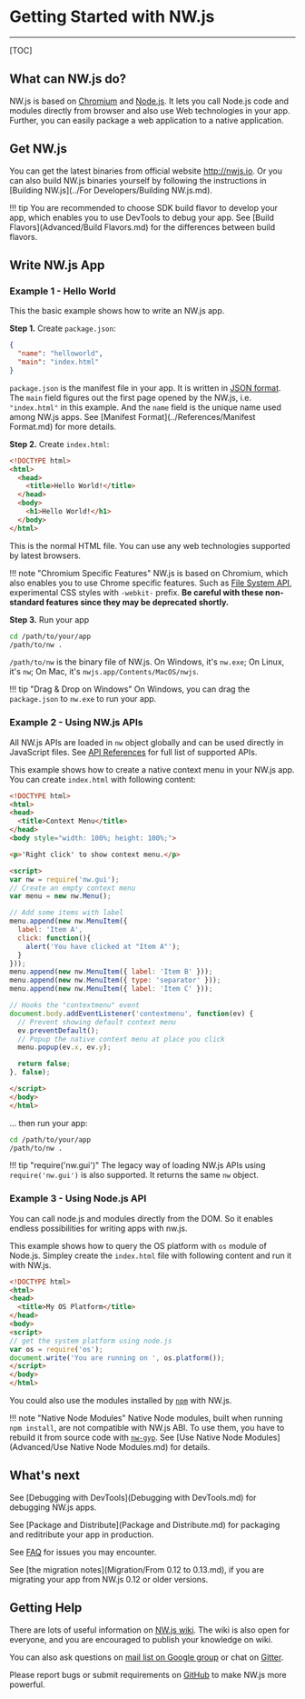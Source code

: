 # Getting Started with NW.js
---

[TOC]

## What can NW.js do?

NW.js is based on [Chromium](http://www.chromium.org) and [Node.js](http://nodejs.org/). It lets you call Node.js code and modules directly from browser and also use Web technologies in your app. Further, you can easily package a web application to a native application.

## Get NW.js

You can get the latest binaries from official website http://nwjs.io. Or you can also build NW.js binaries yourself by following the instructions in [Building NW.js](../For Developers/Building NW.js.md).

!!! tip
    You are recommended to choose SDK build flavor to develop your app, which enables you to use DevTools to debug your app. See [Build Flavors](Advanced/Build Flavors.md) for the differences between build flavors.

## Write NW.js App

### Example 1 - Hello World

This the basic example shows how to write an NW.js app.

**Step 1.** Create `package.json`:

```json
{
  "name": "helloworld",
  "main": "index.html"
}
```

`package.json` is the manifest file in your app. It is written in [JSON format](http://www.json.org/). The `main` field figures out the first page opened by the NW.js, i.e. `"index.html"` in this example. And the `name` field is the unique name used among NW.js apps. See [Manifest Format](../References/Manifest Format.md) for more details.

**Step 2.** Create `index.html`:

```html
<!DOCTYPE html>
<html>
  <head>
    <title>Hello World!</title>
  </head>
  <body>
    <h1>Hello World!</h1>
  </body>
</html>
```

This is the normal HTML file. You can use any web technologies supported by latest browsers.

!!! note "Chromium Specific Features"
    NW.js is based on Chromium, which also enables you to use Chrome specific features. Such as [File System API](https://developer.mozilla.org/en-US/docs/Web/API/File_System_API), experimental CSS styles with `-webkit-` prefix. **Be careful with these non-standard features since they may be deprecated shortly.**

**Step 3.** Run your app

```bash
cd /path/to/your/app
/path/to/nw .
```

`/path/to/nw` is the binary file of NW.js. On Windows, it's `nw.exe`; On Linux, it's `nw`; On Mac, it's `nwjs.app/Contents/MacOS/nwjs`.

!!! tip "Drag &amp; Drop on Windows"
    On Windows, you can drag the `package.json` to `nw.exe` to run your app.

### Example 2 - Using NW.js APIs

All NW.js APIs are loaded in `nw` object globally and can be used directly in JavaScript files. See [API References](../index.md#references) for full list of supported APIs.

This example shows how to create a native context menu in your NW.js app. You can create `index.html` with following content:
```html
<!DOCTYPE html>
<html>
<head>
  <title>Context Menu</title>
</head>
<body style="width: 100%; height: 100%;">

<p>'Right click' to show context menu.</p>

<script>
var nw = require('nw.gui');
// Create an empty context menu
var menu = new nw.Menu();

// Add some items with label
menu.append(new nw.MenuItem({
  label: 'Item A',
  click: function(){
    alert('You have clicked at "Item A"');
  }
}));
menu.append(new nw.MenuItem({ label: 'Item B' }));
menu.append(new nw.MenuItem({ type: 'separator' }));
menu.append(new nw.MenuItem({ label: 'Item C' }));

// Hooks the "contextmenu" event
document.body.addEventListener('contextmenu', function(ev) {
  // Prevent showing default context menu
  ev.preventDefault();
  // Popup the native context menu at place you click
  menu.popup(ev.x, ev.y);

  return false;
}, false);

</script>  
</body>
</html>
```

... then run your app:
```bash
cd /path/to/your/app
/path/to/nw .
```

!!! tip "require('nw.gui')"
    The legacy way of loading NW.js APIs using `require('nw.gui')` is also supported. It returns the same `nw` object.

### Example 3 - Using Node.js API

You can call node.js and modules directly from the DOM. So it enables endless possibilities for writing apps with nw.js.

This example shows how to query the OS platform with `os` module of Node.js. Simpley create the `index.html` file with following content and run it with NW.js.

```html
<!DOCTYPE html>
<html>
<head>
  <title>My OS Platform</title>
</head>
<body>
<script>
// get the system platform using node.js
var os = require('os');
document.write('You are running on ', os.platform());
</script>
</body>
</html>
```

You could also use the modules installed by [`npm`](https://www.npmjs.com/) with NW.js.

!!! note "Native Node Modules"
    Native Node modules, built when running `npm install`, are not compatible with NW.js ABI. To use them, you have to rebuild it from source code with [`nw-gyp`](https://github.com/nwjs/nw-gyp). See [Use Native Node Modules](Advanced/Use Native Node Modules.md) for details.

## What's next

See [Debugging with DevTools](Debugging with DevTools.md) for debugging NW.js apps.

See [Package and Distribute](Package and Distribute.md) for packaging and reditribute your app in production.

See [FAQ](FAQ.md) for issues you may encounter.

See [the migration notes](Migration/From 0.12 to 0.13.md), if you are migrating your app from NW.js 0.12 or older versions.

## Getting Help

There are lots of useful information on [NW.js wiki](https://github.com/nwjs/nw.js/wiki). The wiki is also open for everyone, and you are encouraged to publish your knowledge on wiki.

You can also ask questions on [mail list on Google group](https://groups.google.com/forum/#!forum/nwjs-general) or chat on [Gitter](https://gitter.im/nwjs/nw.js).

Please report bugs or submit requirements on [GitHub](https://github.com/nwjs/nw.js/issues) to make NW.js more powerful.
